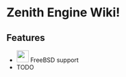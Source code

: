 # Zenith Engine Wiki!
## Features
- <img src="https://cdn.iconscout.com/icon/free/png-256/free-freebsd-logo-icon-download-in-svg-png-gif-file-formats--technology-social-media-vol-3-pack-logos-icons-3030145.png" width="28"/> FreeBSD support
- TODO
